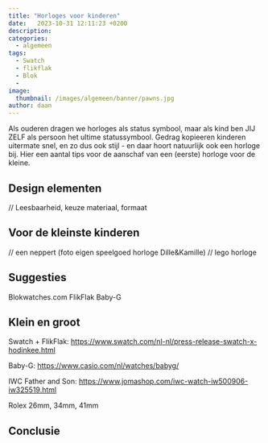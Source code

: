 ```yaml
---
title: "Horloges voor kinderen"
date:   2023-10-31 12:11:23 +0200
description: 
categories:
  - algemeen
tags:
  - Swatch
  - flikflak
  - Blok
  - 
image: 
  thumbnail: /images/algemeen/banner/pawns.jpg
author: daan
---
```

Als ouderen dragen we horloges als status symbool, maar als kind ben JIJ ZELF als persoon het ultime statussymbool. Gedrag kopieeren kinderen uitermate snel, en zo dus ook stijl - en daar hoort natuurlijk ook een horloge bij. Hier een aantal tips voor de aanschaf van een (eerste) horloge voor de kleine.

## Design elementen
// Leesbaarheid, keuze materiaal, formaat

## Voor de kleinste kinderen
// een neppert (foto eigen speelgoed horloge Dille&Kamille)
// lego horloge

## Suggesties
Blokwatches.com
FlikFlak
Baby-G

## Klein en groot
Swatch + FlikFlak: https://www.swatch.com/nl-nl/press-release-swatch-x-hodinkee.html

Baby-G: https://www.casio.com/nl/watches/babyg/

IWC Father and Son: https://www.jomashop.com/iwc-watch-iw500906-iw325519.html

Rolex 26mm, 34mm, 41mm

## Conclusie
